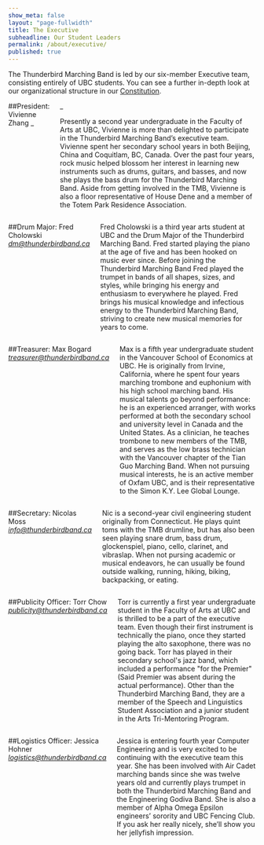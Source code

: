 ```yaml
---
show_meta: false
layout: "page-fullwidth"
title: The Executive
subheadline: Our Student Leaders
permalink: /about/executive/
published: true
---
```


The Thunderbird Marching Band is led by our six-member Executive team, consisting entirely of UBC students. You can see a further in-depth look at our organizational structure in our [Constitution](https://docs.google.com/viewer?a=v&pid=sites&srcid=ZGVmYXVsdGRvbWFpbnx0aHVuZGVyYmlyZG1hcmNoaW5nYmFuZHxneDo1NzE1MDYxMWY5NjhhMDky).

<div class="row">
    <div class="medium-9 columns" markdown="1">
##President: Vivienne Zhang
_<president@thunderbirdband.ca>_

Presently a second year undergraduate in the Faculty of Arts at UBC, Vivienne is more than delighted to participate in the Thunderbird Marching Band’s executive team. Vivienne spent her secondary school years in both Beijing, China and Coquitlam, BC, Canada. Over the past four years, rock music helped blossom her interest in learning new instruments such as drums, guitars, and basses, and now she plays the bass drum for the Thunderbird Marching Band. Aside from getting involved in the TMB, Vivienne is also a floor representative of House Dene and a member of the Totem Park Residence Association.

</div><!-- /.medium-9.columns -->

<div class="medium-3 columns">
<img class="h2img" src="{{ site.url }}/images/exec_vivienne.jpg" alt="">
</div><!-- /.medium-3.columns -->

</div><!-- /.row -->

<div class="row">
    <div class="medium-9 columns" markdown="1">

##Drum Major: Fred Cholowski
_<dm@thunderbirdband.ca>_

Fred Cholowski is a third year arts student at UBC and the Drum Major of the Thunderbird Marching Band. Fred started playing the piano at the age of five and has been hooked on music ever since. Before joining the Thunderbird Marching Band Fred played the trumpet in bands of all shapes, sizes, and styles, while bringing his energy and enthusiasm to everywhere he played. Fred brings his musical knowledge and infectious energy to the Thunderbird Marching Band, striving to create new musical memories for years to come.

</div><!-- /.medium-9.columns -->

<div class="medium-3 columns">
<img class="h2img" src="{{ site.url }}/images/exec_fred.jpg" alt="">
</div><!-- /.medium-3.columns -->

</div><!-- /.row -->

<div class="row">
    <div class="medium-9 columns" markdown="1">

##Treasurer: Max Bogard
_<treasurer@thunderbirdband.ca>_

Max is a fifth year undergraduate student in the Vancouver School of Economics at UBC. He is originally from Irvine, California, where he spent four years marching trombone and euphonium with his high school marching band. His musical talents go beyond performance: he is an experienced arranger, with works performed at both the secondary school and university level in Canada and the United States. As a clinician, he teaches trombone to new members of the TMB, and serves as the low brass technician with the Vancouver chapter of the Tian Guo Marching Band. When not pursuing musical interests, he is an active member of Oxfam UBC, and is their representative to the Simon K.Y. Lee Global Lounge.

</div><!-- /.medium-9.columns -->

<div class="medium-3 columns">
<img class="h2img" src="{{ site.url }}/images/exec_max.jpg" alt="">
</div><!-- /.medium-3.columns -->

</div><!-- /.row -->

<div class="row">
    <div class="medium-9 columns" markdown="1">
    
##Secretary: Nicolas Moss
_<info@thunderbirdband.ca>_

Nic is a second-year civil engineering student originally from Connecticut. He plays quint toms with the TMB drumline, but has also been seen playing snare drum, bass drum, glockenspiel, piano, cello, clarinet, and vibraslap. When not pursing academic or musical endeavors, he can usually be found outside walking, running, hiking, biking, backpacking, or eating.

</div><!-- /.medium-9.columns -->

<div class="medium-3 columns">
<img class="h2img" src="{{ site.url }}/images/exec_nic.jpg" alt="">
</div><!-- /.medium-3.columns -->

</div><!-- /.row -->

<div class="row">
    <div class="medium-9 columns" markdown="1">
    
##Publicity Officer: Torr Chow
_<publicity@thunderbirdband.ca>_

Torr is currently a first year undergraduate student in the Faculty of Arts at UBC and is thrilled to be a part of the executive team. Even though their first instrument is technically the piano, once they started playing the alto saxophone, there was no going back. Torr has played in their secondary school's jazz band, which included a performance "for the Premier" (Said Premier was absent during the actual performance). Other than the Thunderbird Marching Band, they are a member of the Speech and Linguistics Student Association and a junior student in the Arts Tri-Mentoring Program.

</div><!-- /.medium-9.columns -->

<div class="medium-3 columns">
<img class="h2img" src="{{ site.url }}/images/exec_vicki.jpg" alt="">
</div><!-- /.medium-3.columns -->

</div><!-- /.row -->

<div class="row">
    <div class="medium-9 columns" markdown="1">
    
##Logistics Officer: Jessica Hohner
_<logistics@thunderbirdband.ca>_

Jessica is entering fourth year Computer Engineering and is very excited to be continuing with the executive team this year. She has been involved with Air Cadet marching bands since she was twelve years old and currently plays trumpet in both the Thunderbird Marching Band and the Engineering Godiva Band. She is also a member of Alpha Omega Epsilon engineers’ sorority and UBC Fencing Club. If you ask her really nicely, she’ll show you her jellyfish impression.

</div><!-- /.medium-9.columns -->

<div class="medium-3 columns">
<img class="h2img" src="{{ site.url }}/images/exec_jess.jpg" alt="">
</div><!-- /.medium-3.columns -->

</div><!-- /.row -->
